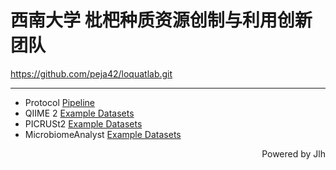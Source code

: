 # 西南大学  枇杷种质资源创制与利用创新团队

<https://github.com/peja42/loquatlab.git>

---

- Protocol [Pipeline](https://github.com/peja42/loquatlab/blob/main/lab-pipeline.sh)
- QIIME 2 [Example Datasets](https://github.com/peja42/loquatlab/tree/main/qiime2)
- PICRUSt2  [Example Datasets](https://github.com/peja42/loquatlab/tree/main/picrust2)
- MicrobiomeAnalyst [Example Datasets](https://github.com/peja42/loquatlab/tree/main/MicrobiomeAnalyst)

<p align="right">Powered by Jlh</p>
